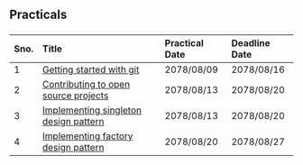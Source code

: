 ###
###
## Practicals
###
| Sno.      | Title                   |    Practical Date                   |   Deadline Date            |
| :---            |  :---                               | :---                   | :---                   |
| 1                   | [Getting started with git](https://github.com/EAD-GCES/SapanaGurung-EAD/tree/main/Practical/Lab1)       | 2078/08/09                   |           2078/08/16        |
2 | [Contributing to open source projects](https://github.com/EAD-GCES/SapanaGurung-EAD/tree/main/Practical/Lab2)       | 2078/08/13                   |           2078/08/20        |
3 | [Implementing singleton design pattern](https://github.com/EAD-GCES/SapanaGurung-EAD/tree/main/Practical/Lab3)       | 2078/08/13                   |           2078/08/20        |
4 | [Implementing factory design pattern](https://github.com/EAD-GCES/SapanaGurung-EAD/tree/main/Practical/Lab4)       | 2078/08/20                   |     2078/08/27              |

